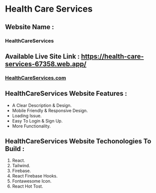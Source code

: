 # Health Care Services

## Website Name :

### HealthCareServices

## Available Live Site Link : https://health-care-services-67358.web.app/

### [HealthCareServices.com](https://health-care-services-67358.web.app/)

## HealthCareServices Website Features :

- A Clear Description & Design.
- Mobile Friendly & Responsive Design.
- Loading Issue.
- Easy To Login & Sign Up.
- More Functionality.

## HealthCareServices Website Techonologies To Build : 

1. React.
2. Tailwind.
3. Firebase.
4. React Firebase Hooks.
5. Fontawesome Icon.
5. React Hot Tost.